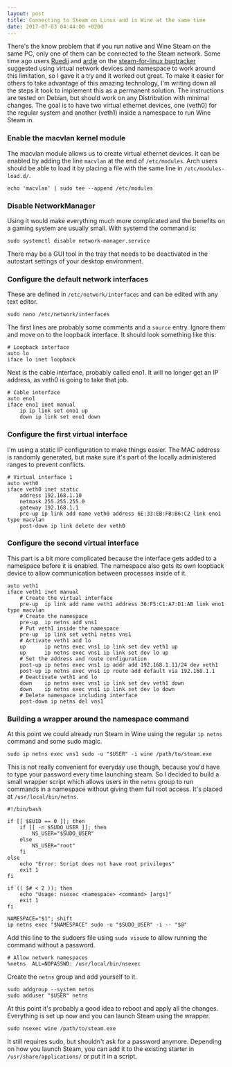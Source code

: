 ```yaml
---
layout: post
title: Connecting to Steam on Linux and in Wine at the same time
date: 2017-07-03 04:44:00 +0200
---
```


There's the know problem that if you run native and Wine Steam on the same PC, only one of them can be connected to the Steam network. Some time ago users [Ruedii] and [ardje] on the [steam-for-linux bugtracker] suggested using virtual network devices and namespace to work around this limitation, so I gave it a try and it worked out great. To make it easier for others to take advantage of this amazing technology, I'm writing down all the steps it took to implement this as a permanent solution. The instructions are tested on Debian, but should work on any Distribution with minimal changes. The goal is to have two virtual ethernet devices, one (veth0) for the regular system and another (veth1) inside a namespace to run Wine Steam in.

### Enable the macvlan kernel module
The macvlan module allows us to create virtual ethernet devices. It can be enabled by adding the line `macvlan` at the end of `/etc/modules`. Arch users should be able to load it by placing a file with the same line in `/etc/modules-load.d/`.

    echo 'macvlan' | sudo tee --append /etc/modules

### Disable NetworkManager
Using it would make everything much more complicated and the benefits on a gaming system are usually small. With systemd the command is:

    sudo systemctl disable network-manager.service

There may be a GUI tool in the tray that needs to be deactivated in the autostart settings of your desktop environment.

### Configure the default network interfaces
These are defined in `/etc/network/interfaces` and can be edited with any text editor.

    sudo nano /etc/network/interfaces

The first lines are probably some comments and a `source` entry. Ignore them and move on to the loopback interface. It should look something like this:

    # Loopback interface
    auto lo
    iface lo inet loopback

Next is the cable interface, probably called eno1. It will no longer get an IP address, as veth0 is going to take that job.

    # Cable interface
    auto eno1
    iface eno1 inet manual
        ip ip link set eno1 up
        down ip link set eno1 down

### Configure the first virtual interface

I'm using a static IP configuration to make things easier. The MAC address is randomly generated, but make sure it's part of the locally administered ranges to prevent conflicts.

    # Virtual interface 1
    auto veth0
    iface veth0 inet static
        address 192.168.1.10
        netmask 255.255.255.0
        gateway 192.168.1.1
        pre-up ip link add name veth0 address 6E:33:EB:FB:B6:C2 link eno1 type macvlan
        post-down ip link delete dev veth0

### Configure the second virtual interface

This part is a bit more complicated because the interface gets added to a namespace before it is enabled. The namespace also gets its own loopback device to allow communication between processes inside of it.

    auto veth1
    iface veth1 inet manual
        # Create the virtual interface
        pre-up  ip link add name veth1 address 36:F5:C1:A7:D1:AB link eno1 type macvlan
        # Create the namespace
        pre-up  ip netns add vns1
        # Put veth1 inside the namespace
        pre-up  ip link set veth1 netns vns1
        # Activate veth1 and lo
        up      ip netns exec vns1 ip link set dev veth1 up
        up      ip netns exec vns1 ip link set dev lo up
        # Set the address and route configuration
        post-up ip netns exec vns1 ip addr add 192.168.1.11/24 dev veth1
        post-up ip netns exec vns1 ip route add default via 192.168.1.1
        # Deactivate veth1 and lo
        down    ip netns exec vns1 ip link set dev veth1 down
        down    ip netns exec vns1 ip link set dev lo down
        # Delete namespace including interface
        post-down ip netns del vns1

### Building a wrapper around the namespace command

At this point we could already run Steam in Wine using the regular `ip netns` command and some sudo magic.

    sudo ip netns exec vns1 sudo -u "$USER" -i wine /path/to/steam.exe

This is not really convenient for everyday use though, because you'd have to type your password every time launching steam. So I decided to build a small wrapper script which allows users in the `netns` group to run commands in a namespace without giving them full root access. It's placed at `/usr/local/bin/netns`.

    #!/bin/bash

    if [[ $EUID == 0 ]]; then
        if [[ -n $SUDO_USER ]]; then
            NS_USER="$SUDO_USER"
        else
            NS_USER="root"
        fi
    else
        echo "Error: Script does not have root privileges"
        exit 1
    fi

    if (( $# < 2 )); then
        echo "Usage: nsexec <namespace> <command> [args]"
        exit 1
    fi

    NAMESPACE="$1"; shift
    ip netns exec "$NAMESPACE" sudo -u "$SUDO_USER" -i -- "$@"

Add this line to the sudoers file using `sudo visudo` to allow running the command without a password.

    # Allow network namespaces
    %netns	ALL=NOPASSWD: /usr/local/bin/nsexec

Create the `netns` group and add yourself to it.

    sudo addgroup --system netns
    sudo adduser "$USER" netns

At this point it's probably a good idea to reboot and apply all the changes. Everything is set up now and you can launch Steam using the wrapper.

    sudo nsexec wine /path/to/steam.exe

It still requires sudo, but shouldn't ask for a password anymore. Depending on how you launch Steam, you can add it to the existing starter in `/usr/share/applications/` or put it in a script.

[Ruedii]: https://github.com/Ruedii
[ardje]: https://github.com/ardje
[steam-for-linux bugtracker]: https://github.com/ValveSoftware/steam-for-linux/issues/4412#issuecomment-304745400
